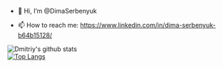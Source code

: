 - 👋 Hi, I’m @DimaSerbenyuk

- 📫 How to reach me: https://www.linkedin.com/in/dima-serbenyuk-b64b15128/

![Dmitriy's github stats](https://github-readme-stats.vercel.app/api?username=DimaSerbenyuk&show_icons=true&&count_private=true)
<br/>
[![Top Langs](https://github-readme-stats.vercel.app/api/top-langs/?username=DimaSerbenyuk&hide=css,sourcepawn&layout=compact)](https://github.com/DimaSerbenyuk/github-readme-stats)
<br/>
